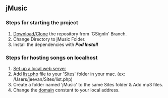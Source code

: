 ## jMusic

### Steps for starting the project
  1. [Download/Clone](https://github.com/JeevanEashwar/jMusic/tree/GSignIn) the repository from 'GSignIn' Branch.
  2. Change Directory to jMusic Folder.
  3. Install the dependencies with **_Pod Install_**

### Steps for hosting songs on localhost
  1. [Set up a local web server](https://discussions.apple.com/docs/DOC-12034)
  2. Add [list.php](https://github.com/JeevanEashwar/jMusic/blob/GSignIn/list.php) file to your 'Sites' folder in your mac. (ex: /Users/jeevan/Sites/list.php)
  3. Create a folder named 'jMusic' to the same Sites folder & Add mp3 files.
  4. Change the [domain](https://github.com/JeevanEashwar/jMusic/blob/GSignIn/jMusic/ViewControllers/HomeViewController.swift#L37) constant to your local address.

